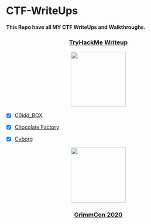 # CTF-WriteUps
**This Repo have all MY CTF WriteUps and Walkthroughs.**

<h3 align="center"> 
  
[TryHackMe Writeup](https://github.com/nairitya03/CTF-WriteUps/tree/main/THM/) 

</h3>

<p align='center'><img src="https://tryhackme-images.s3.amazonaws.com/user-avatars/af7feb2c43a2c7d5f111b98ccbd15048.png" width='150'></p>

  - [x] [C0ldd_BOX](https://github.com/nairitya03/CTF-WriteUps/tree/main/THM/C0ldd_BOX)
  - [x] [Chocolate Factory](https://github.com/nairitya03/CTF-WriteUps/tree/main/THM/Chocolate%20Factory)
  - [x] [Cyborg](https://github.com/nairitya03/CTF-WriteUps/tree/main/THM/Cyborg)





<p align='center'> <img src ="https://www.trustedsec.com/wp-content/uploads/2020/04/GrimmCon.png" width='150'></p>

<h3 align="center"> 

[GrimmCon 2020](https://github.com/nairitya03/CTF-WriteUps/tree/main/GrimmCon%20CTF%202020/)

</h3>

